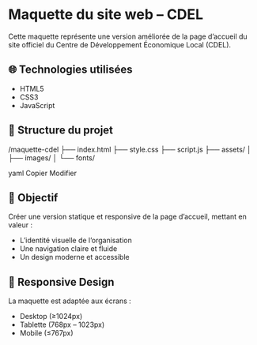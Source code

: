 # Maquette du site web – CDEL

Cette maquette représente une version améliorée de la page d’accueil du site officiel du Centre de Développement Économique Local (CDEL).

## 🌐 Technologies utilisées

- HTML5  
- CSS3  
- JavaScript  

## 📁 Structure du projet

/maquette-cdel
├── index.html
├── style.css
├── script.js
├── assets/
│ ├── images/
│ └── fonts/

yaml
Copier
Modifier

## 🎯 Objectif

Créer une version statique et responsive de la page d’accueil, mettant en valeur :
- L’identité visuelle de l’organisation
- Une navigation claire et fluide
- Un design moderne et accessible

## 📱 Responsive Design

La maquette est adaptée aux écrans :
- Desktop (≥1024px)
- Tablette (768px – 1023px)
- Mobile (≤767px)
